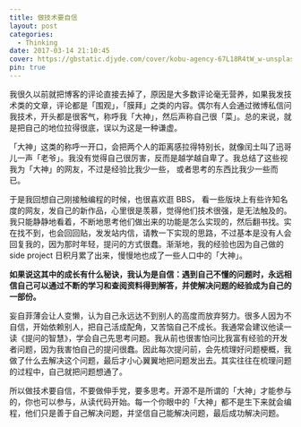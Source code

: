 ```yaml
---
title: 做技术要自信
layout: post
categories:
  - Thinking
date: 2017-03-14 21:10:45
cover: https://gbstatic.djyde.com/cover/kobu-agency-67L18R4tW_w-unsplash.jpg?x-oss-process=style/cover
pin: true
---
```


我很久以前就把博客的评论直接去掉了，原因是大多数评论毫无营养，如果我发技术类的文章，评论都是「围观」，「膜拜」之类的内容。偶尔有人会通过微博私信问我技术，开头都是很客气，称呼我「大神」，然后声称自己很「菜」。总的来说，就是把自己的地位拉得很底，误以为这是一种谦虚。

「大神」这类的称呼一开口，会把两个人的距离感拉得特别长，就像闰土叫了迅哥儿一声「老爷」。我没有觉得自己很厉害，反而是越学越自卑了。我总结了这些视我为「大神」的网友，不过是经验比我少一些， 或者思考的东西比我少一些而已。

于是我回想自己刚接触编程的时候，也很喜欢逛 BBS， 看一些版块上有些许知名度的网友，发自己的新作品，心里很是羡慕，觉得他们技术很强，是无法触及的。我只能静静地看着，不断地思考他们做出来的功能是怎么实现的，然后翻书找。实在找不到，也会回回贴，发发站内信，请教一下实现的思路，不过基本是没有人会回复我的，因为那时年轻，提问的方式很蠢。渐渐地，我的经验也因为自己做的 side project 日积月累了出来，慢慢地也成了一些人口中的「大神」。

**如果说这其中的成长有什么秘诀，我认为是自信：遇到自己不懂的问题时，永远相信自己可以通过不断的学习和查阅资料得到解答，并使解决问题的经验成为自己的一部份。**

妄自菲薄会让人变懒，认为自己永远达不到别人的高度而放弃努力。很多人因为不自信，开始依赖别人，把自己活成配角，又苦恼自己不成长。我通常会建议他读一读《提问的智慧》，学会自己先思考问题。我从前也很害怕问比我富有经验的开发者问题，因为我害怕自己的提问很蠢。因此每次提问前，会先梳理好问题梗概，我做了什么去解决这个问题，最后才小心翼翼地把问题发出去。其实往往在梳理问题的过程中，自己就把问题想通了。

所以做技术要自信，不要做伸手党，要多思考。开源不是所谓的「大神」才能参与的，你也可以参与，从读代码开始。每一个你眼中的「大神」都不是生下来就会编程，他们只是善于自己解决问题，并坚信自己能解决问题，最后成功解决问题。
